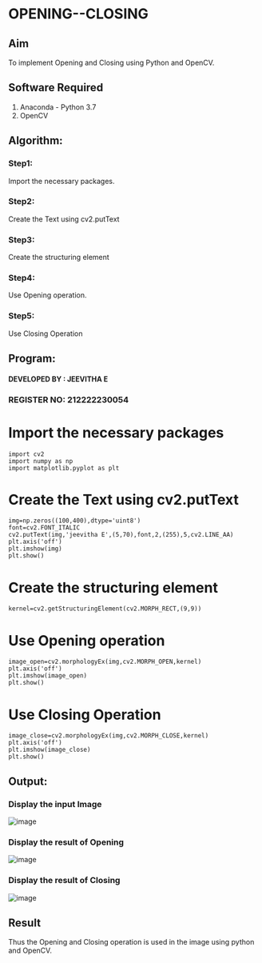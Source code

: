 # OPENING--CLOSING
## Aim
To implement Opening and Closing using Python and OpenCV.

## Software Required
1. Anaconda - Python 3.7
2. OpenCV
## Algorithm:
### Step1:
Import the necessary packages.


### Step2:
Create the Text using cv2.putText

### Step3:

Create the structuring element
### Step4:
Use Opening operation.

### Step5:

Use Closing Operation
 
## Program:
#### DEVELOPED BY : JEEVITHA E
### REGISTER NO: 212222230054


# Import the necessary packages
```
import cv2
import numpy as np
import matplotlib.pyplot as plt
```


# Create the Text using cv2.putText
```
img=np.zeros((100,400),dtype='uint8')
font=cv2.FONT_ITALIC
cv2.putText(img,'jeevitha E',(5,70),font,2,(255),5,cv2.LINE_AA)
plt.axis('off')
plt.imshow(img)
plt.show()
```


# Create the structuring element
```
kernel=cv2.getStructuringElement(cv2.MORPH_RECT,(9,9))
```


# Use Opening operation
```
image_open=cv2.morphologyEx(img,cv2.MORPH_OPEN,kernel)
plt.axis('off')
plt.imshow(image_open)
plt.show()
```




# Use Closing Operation
```
image_close=cv2.morphologyEx(img,cv2.MORPH_CLOSE,kernel)
plt.axis('off')
plt.imshow(image_close)
plt.show()
```




## Output:

### Display the input Image

![image](https://github.com/Jeevithaelumalai/OPENING--CLOSING/assets/118708245/aba20780-b36d-47d2-b9f0-5a106025b5e8)


### Display the result of Opening
![image](https://github.com/Jeevithaelumalai/OPENING--CLOSING/assets/118708245/f60b352c-c33c-47ee-9c96-b2e5d5e3a9db)


### Display the result of Closing
![image](https://github.com/Jeevithaelumalai/OPENING--CLOSING/assets/118708245/c65aad9d-4437-4854-b3aa-498cc8527506)


## Result
Thus the Opening and Closing operation is used in the image using python and OpenCV.
